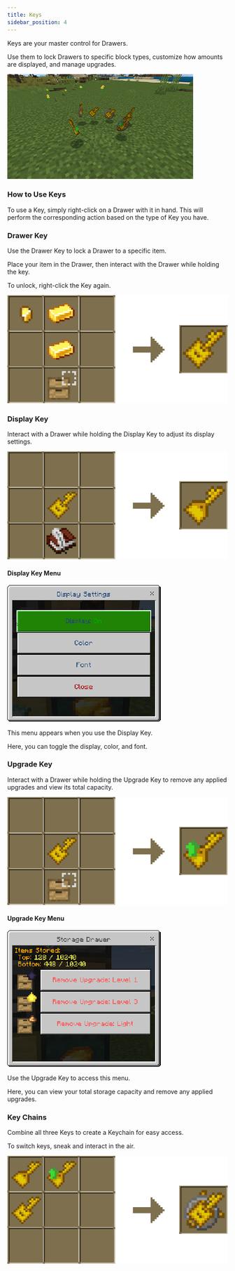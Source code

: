 ```yaml
---
title: Keys
sidebar_position: 4
---
```


Keys are your master control for Drawers.

Use them to lock Drawers to specific block types, customize how amounts are displayed, and manage upgrades.

![Keys](./_assets/images/keys.png)

### How to Use Keys

To use a Key, simply right-click on a Drawer with it in hand. This will perform the corresponding action based on the type of Key you have.

### Drawer Key

Use the Drawer Key to lock a Drawer to a specific item.

Place your item in the Drawer, then interact with the Drawer while holding the key.

To unlock, right-click the Key again.

![Drawer Key Crafting](./_assets/images/drawer-key-crafting.png)

### Display Key

Interact with a Drawer while holding the Display Key to adjust its display settings.

![Display Key Crafting](./_assets/images/display-key-crafting.png)


#### Display Key Menu

![Display Key Menu](./_assets/images/display-key-menu.png)

This menu appears when you use the Display Key.

Here, you can toggle the display, color, and font.

### Upgrade Key

Interact with a Drawer while holding the Upgrade Key to remove any applied upgrades and view its total capacity.

![Upgrade Key Crafting](./_assets/images/upgrade-key-crafting.png)

#### Upgrade Key Menu

![Upgrade Key Menu](./_assets/images/upgrade-key-menu.png)

Use the Upgrade Key to access this menu.

Here, you can view your total storage capacity and remove any applied upgrades.

### Key Chains

Combine all three Keys to create a Keychain for easy access.

To switch keys, sneak and interact in the air.

![Key Chain Crafting](./_assets/images/key-chain-crafting.png)
